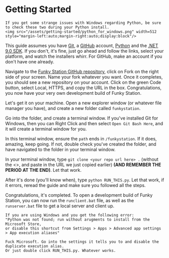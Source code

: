 # Getting Started

```admonish warning
If you get some strange issues with Windows regarding Python, be sure to check these two during your Python install.
<img src="/assets/getting-started/python_for_windows.png" width=512 style="margin-left:auto;margin-right:auto;display:block"/>
```

This guide assumes you have [Git](https://git-scm.com/downloads), a [GitHub](https://github.com/) account, [Python](https://www.python.org/downloads/) and the [.NET 9.0 SDK](https://dotnet.microsoft.com/download/dotnet/9.0).
If you don't, it's fine, just go ahead and follow the links, select your platform, and watch the installers whirr. For GitHub, make an account if you don't have one already.

Navigate to the [Funky Station GitHub repository](https://github.com/funky-station/funky-station), click on Fork on the right side of your screen. Name your fork whatever you want.
Once it completes, you should see a new repository on your account. Click on the green Code button, select Local, HTTPS, and copy the URL in the box. 
Congratulations, you now have your very own development build of Funky Station.

Let's get it on your machine. Open a new explorer window (or whatever file manager you have), and create a new folder called `funkystation`.

Go into the folder, and create a terminal window. If you've installed Git for Windows, then you can Right Click and then select `Open Git Bash Here`, and it will create a terminal window for you.

In this terminal window, ensure the `path` ends in `/funkystation`. If it does, amazing, keep going. If not, double check you've created the folder, and have navigated to the folder in your terminal window.

In your terminal window, type `git clone <your repo url here> .` (without the <>, and paste in the URL we just copied earlier) **(AND REMEMBER THE PERIOD AT THE END)**. Let that work.

After it's done (you'll know when), type `python RUN_THIS.py`. Let that work, if it errors, reread the guide and make sure you followed all the steps.

Congratulations, it's completed. To open a development build of Funky Station, you can now run the `runclient.bat` file, as well as the `runserver.bat` file to get a local server and client up.

```admonish warning
If you are using Windows and you get the following error:
"Python was not found; run without arugments to install from the Microsoft Store,
or disable this shortcut from Settings > Apps > Advanced app settings > App execution aliases"

Fuck Microsoft. Go into the settings it tells you to and disable the duplicate execution alias. 
Or just double click RUN_THIS.py. Whatever works. 
```